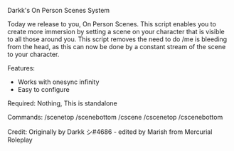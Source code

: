 Darkk's On Person Scenes System

Today we release to you, On Person Scenes. This script enables you to create more immersion by setting a scene on your character that is visible to all those around you. This script removes the need to do /me is bleeding from the head, as this can now be done by a constant stream of the scene to your character.

Features:
- Works with onesync infinity
- Easy to configure

Required:
Nothing, This is standalone

Commands:
/scenetop
/scenebottom
/cscene
/cscenetop
/cscenebottom

Credit: Originally by Darkk シ#4686 - edited by Marish from Mercurial Roleplay
